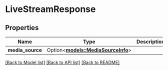 # LiveStreamResponse

## Properties

Name | Type | Description | Notes
------------ | ------------- | ------------- | -------------
**media_source** | Option<[**models::MediaSourceInfo**](MediaSourceInfo.md)> |  | [optional]

[[Back to Model list]](../README.md#documentation-for-models) [[Back to API list]](../README.md#documentation-for-api-endpoints) [[Back to README]](../README.md)


